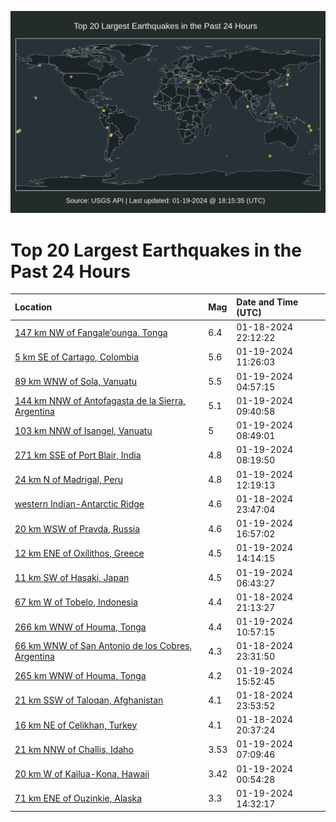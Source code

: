 ![Map](./map.png)

# Top 20 Largest Earthquakes in the Past 24 Hours

| Location | Mag | Date and Time (UTC) |
|:---|:---|:---|
| [147 km NW of Fangale’ounga, Tonga](https://earthquake.usgs.gov/earthquakes/eventpage/us6000m4js) | 6.4 | 01-18-2024 22:12:22 |
| [5 km SE of Cartago, Colombia](https://earthquake.usgs.gov/earthquakes/eventpage/us6000m4n2) | 5.6 | 01-19-2024 11:26:03 |
| [89 km WNW of Sola, Vanuatu](https://earthquake.usgs.gov/earthquakes/eventpage/us6000m4lx) | 5.5 | 01-19-2024 04:57:15 |
| [144 km NNW of Antofagasta de la Sierra, Argentina](https://earthquake.usgs.gov/earthquakes/eventpage/us6000m4mv) | 5.1 | 01-19-2024 09:40:58 |
| [103 km NNW of Isangel, Vanuatu](https://earthquake.usgs.gov/earthquakes/eventpage/us6000m4mn) | 5 | 01-19-2024 08:49:01 |
| [271 km SSE of Port Blair, India](https://earthquake.usgs.gov/earthquakes/eventpage/us6000m4mj) | 4.8 | 01-19-2024 08:19:50 |
| [24 km N of Madrigal, Peru](https://earthquake.usgs.gov/earthquakes/eventpage/us6000m4nc) | 4.8 | 01-19-2024 12:19:13 |
| [western Indian-Antarctic Ridge](https://earthquake.usgs.gov/earthquakes/eventpage/us6000m4l0) | 4.6 | 01-18-2024 23:47:04 |
| [20 km WSW of Pravda, Russia](https://earthquake.usgs.gov/earthquakes/eventpage/us6000m4r1) | 4.6 | 01-19-2024 16:57:02 |
| [12 km ENE of Oxílithos, Greece](https://earthquake.usgs.gov/earthquakes/eventpage/us6000m4p0) | 4.5 | 01-19-2024 14:14:15 |
| [11 km SW of Hasaki, Japan](https://earthquake.usgs.gov/earthquakes/eventpage/us6000m4m5) | 4.5 | 01-19-2024 06:43:27 |
| [67 km W of Tobelo, Indonesia](https://earthquake.usgs.gov/earthquakes/eventpage/us6000m4jc) | 4.4 | 01-18-2024 21:13:27 |
| [266 km WNW of Houma, Tonga](https://earthquake.usgs.gov/earthquakes/eventpage/us6000m4n0) | 4.4 | 01-19-2024 10:57:15 |
| [66 km WNW of San Antonio de los Cobres, Argentina](https://earthquake.usgs.gov/earthquakes/eventpage/us6000m4kg) | 4.3 | 01-18-2024 23:31:50 |
| [265 km WNW of Houma, Tonga](https://earthquake.usgs.gov/earthquakes/eventpage/us6000m4qr) | 4.2 | 01-19-2024 15:52:45 |
| [21 km SSW of Taloqan, Afghanistan](https://earthquake.usgs.gov/earthquakes/eventpage/us6000m4kx) | 4.1 | 01-18-2024 23:53:52 |
| [16 km NE of Çelikhan, Turkey](https://earthquake.usgs.gov/earthquakes/eventpage/us6000m4j2) | 4.1 | 01-18-2024 20:37:24 |
| [21 km NNW of Challis, Idaho](https://earthquake.usgs.gov/earthquakes/eventpage/mb90038868) | 3.53 | 01-19-2024 07:09:46 |
| [20 km W of Kailua-Kona, Hawaii](https://earthquake.usgs.gov/earthquakes/eventpage/hv73721152) | 3.42 | 01-19-2024 00:54:28 |
| [71 km ENE of Ouzinkie, Alaska](https://earthquake.usgs.gov/earthquakes/eventpage/ak024vnqk2k) | 3.3 | 01-19-2024 14:32:17 |
